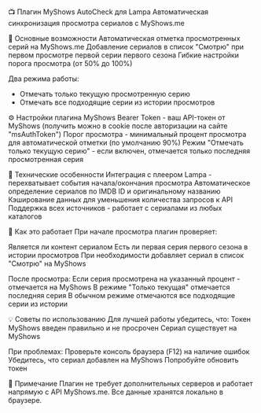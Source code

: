 📺 Плагин MyShows AutoCheck для Lampa
Автоматическая синхронизация просмотра сериалов с MyShows.me

🔹 Основные возможности
Автоматическая отметка просмотренных серий на MyShows.me
Добавление сериалов в список "Смотрю" при первом просмотре первой серии первого сезона
Гибкие настройки порога просмотра (от 50% до 100%)

Два режима работы:
- Отмечать только текущую просмотренную серию
- Отмечать все подходящие серии из истории просмотров

⚙️ Настройки плагина
MyShows Bearer Token - ваш API-токен от MyShows (получить можно в cookie после авторизации на сайте "msAuthToken")
Порог просмотра - минимальный процент просмотра для автоматической отметки (по умолчанию 90%)
Режим "Отмечать только текущую серию" - если включен, отмечается только последняя просмотренная серия

🔧 Технические особенности
Интеграция с плеером Lampa - перехватывает события начала/окончания просмотра
Автоматическое определение сериалов по IMDB ID и оригинальному названию
Кэширование данных для уменьшения количества запросов к API
Поддержка всех источников - работает с сериалами из любых каталогов

📌 Как это работает
При начале просмотра плагин проверяет:

Является ли контент сериалом
Есть ли первая серия первого сезона в истории просмотров
При необходимости добавляет сериал в список "Смотрю" на MyShows

После просмотра:
Если серия просмотрена на указанный процент - отмечается на MyShows
В режиме "Только текущая" отмечается последняя серия
В обычном режиме отмечаются все подходящие серии из истории

💡 Советы по использованию
Для лучшей работы убедитесь, что:
Токен MyShows введен правильно и не просрочен
Сериал существует на MyShows

При проблемах:
Проверьте консоль браузера (F12) на наличие ошибок
Убедитесь, что сериал добавлен на MyShows
Попробуйте обновить токен


📝 Примечание
Плагин не требует дополнительных серверов и работает напрямую с API MyShows.me. Все данные хранятся локально в браузере.